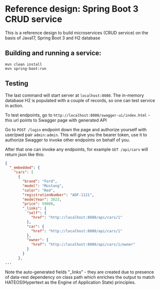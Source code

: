 # Reference design: Spring Boot 3 CRUD service

This is a reference design to build microservices (CRUD service) on the basis of Java17, Spring Boot 3 and H2 database

## Building and running a service:

```shell
mvn clean install
mvn spring-boot:run
```

## Testing

The last command will start server at `localhost:8080`. The in-memory database H2 is populated with a couple of records, so one can test service in action.

To test endpoints, go to `http://localhost:8080/swagger-ui/index.html` - this url points to Swagger page with generated API

Go to `POST /login` endpoint down the page and authorize yourself with user/pwd pair `admin:admin`. This will give you the bearer token, use it to authorize Swagger to invoke other endpoints on behalf of you.

After that one can invoke any endpoints, for example `GET /api/cars` will return json like this:

```json
{
  "_embedded": {
    "cars": [
      {
        "brand": "Ford",
        "model": "Mustang",
        "color": "Red",
        "registrationNumber": "ADF-1121",
        "modelYear": 2023,
        "price": 59000,
        "_links": {
          "self": {
            "href": "http://localhost:8080/api/cars/1"
          },
          "car": {
            "href": "http://localhost:8080/api/cars/1"
          },
          "owner": {
            "href": "http://localhost:8080/api/cars/1/owner"
          }
        }
      },
...
``` 

Note the auto-generated fields "_links" - they are created due to presence of data-rest dependency on class path which enriches the output to match HATEOS(Hypertext as the Engine of Application State) principles.

  
 





